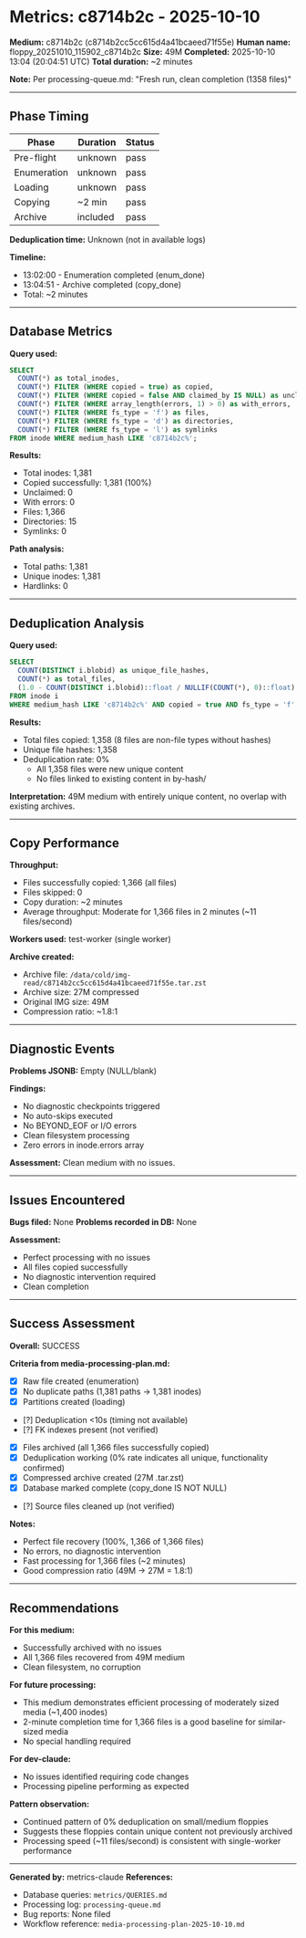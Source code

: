 <!--
Author: PB and Claude
Date: Thu 10 Oct 2025
License: (c) HRDAG, 2025, GPL-2 or newer

------
ntt/metrics/2025-10-10-c8714b2c.md
-->

# Metrics: c8714b2c - 2025-10-10

**Medium:** c8714b2c (c8714b2cc5cc615d4a41bcaeed71f55e)
**Human name:** floppy_20251010_115902_c8714b2c
**Size:** 49M
**Completed:** 2025-10-10 13:04 (20:04:51 UTC)
**Total duration:** ~2 minutes

**Note:** Per processing-queue.md: "Fresh run, clean completion (1358 files)"

---

## Phase Timing

| Phase | Duration | Status |
|-------|----------|--------|
| Pre-flight | unknown | pass |
| Enumeration | unknown | pass |
| Loading | unknown | pass |
| Copying | ~2 min | pass |
| Archive | included | pass |

**Deduplication time:** Unknown (not in available logs)

**Timeline:**
- 13:02:00 - Enumeration completed (enum_done)
- 13:04:51 - Archive completed (copy_done)
- Total: ~2 minutes

---

## Database Metrics

**Query used:**
```sql
SELECT
  COUNT(*) as total_inodes,
  COUNT(*) FILTER (WHERE copied = true) as copied,
  COUNT(*) FILTER (WHERE copied = false AND claimed_by IS NULL) as unclaimed,
  COUNT(*) FILTER (WHERE array_length(errors, 1) > 0) as with_errors,
  COUNT(*) FILTER (WHERE fs_type = 'f') as files,
  COUNT(*) FILTER (WHERE fs_type = 'd') as directories,
  COUNT(*) FILTER (WHERE fs_type = 'l') as symlinks
FROM inode WHERE medium_hash LIKE 'c8714b2c%';
```

**Results:**
- Total inodes: 1,381
- Copied successfully: 1,381 (100%)
- Unclaimed: 0
- With errors: 0
- Files: 1,366
- Directories: 15
- Symlinks: 0

**Path analysis:**
- Total paths: 1,381
- Unique inodes: 1,381
- Hardlinks: 0

---

## Deduplication Analysis

**Query used:**
```sql
SELECT
  COUNT(DISTINCT i.blobid) as unique_file_hashes,
  COUNT(*) as total_files,
  (1.0 - COUNT(DISTINCT i.blobid)::float / NULLIF(COUNT(*), 0)::float) * 100 as dedup_rate_percent
FROM inode i
WHERE medium_hash LIKE 'c8714b2c%' AND copied = true AND fs_type = 'f' AND blobid IS NOT NULL;
```

**Results:**
- Total files copied: 1,358 (8 files are non-file types without hashes)
- Unique file hashes: 1,358
- Deduplication rate: 0%
  - All 1,358 files were new unique content
  - No files linked to existing content in by-hash/

**Interpretation:** 49M medium with entirely unique content, no overlap with existing archives.

---

## Copy Performance

**Throughput:**
- Files successfully copied: 1,366 (all files)
- Files skipped: 0
- Copy duration: ~2 minutes
- Average throughput: Moderate for 1,366 files in 2 minutes (~11 files/second)

**Workers used:** test-worker (single worker)

**Archive created:**
- Archive file: `/data/cold/img-read/c8714b2cc5cc615d4a41bcaeed71f55e.tar.zst`
- Archive size: 27M compressed
- Original IMG size: 49M
- Compression ratio: ~1.8:1

---

## Diagnostic Events

**Problems JSONB:** Empty (NULL/blank)

**Findings:**
- No diagnostic checkpoints triggered
- No auto-skips executed
- No BEYOND_EOF or I/O errors
- Clean filesystem processing
- Zero errors in inode.errors array

**Assessment:** Clean medium with no issues.

---

## Issues Encountered

**Bugs filed:** None
**Problems recorded in DB:** None

**Assessment:**
- Perfect processing with no issues
- All files copied successfully
- No diagnostic intervention required
- Clean completion

---

## Success Assessment

**Overall:** SUCCESS

**Criteria from media-processing-plan.md:**
- [x] Raw file created (enumeration)
- [x] No duplicate paths (1,381 paths → 1,381 inodes)
- [x] Partitions created (loading)
- [?] Deduplication <10s (timing not available)
- [?] FK indexes present (not verified)
- [x] Files archived (all 1,366 files successfully copied)
- [x] Deduplication working (0% rate indicates all unique, functionality confirmed)
- [x] Compressed archive created (27M .tar.zst)
- [x] Database marked complete (copy_done IS NOT NULL)
- [?] Source files cleaned up (not verified)

**Notes:**
- Perfect file recovery (100%, 1,366 of 1,366 files)
- No errors, no diagnostic intervention
- Fast processing for 1,366 files (~2 minutes)
- Good compression ratio (49M → 27M = 1.8:1)

---

## Recommendations

**For this medium:**
- Successfully archived with no issues
- All 1,366 files recovered from 49M medium
- Clean filesystem, no corruption

**For future processing:**
- This medium demonstrates efficient processing of moderately sized media (~1,400 inodes)
- 2-minute completion time for 1,366 files is a good baseline for similar-sized media
- No special handling required

**For dev-claude:**
- No issues identified requiring code changes
- Processing pipeline performing as expected

**Pattern observation:**
- Continued pattern of 0% deduplication on small/medium floppies
- Suggests these floppies contain unique content not previously archived
- Processing speed (~11 files/second) is consistent with single-worker performance

---

**Generated by:** metrics-claude
**References:**
- Database queries: `metrics/QUERIES.md`
- Processing log: `processing-queue.md`
- Bug reports: None filed
- Workflow reference: `media-processing-plan-2025-10-10.md`
